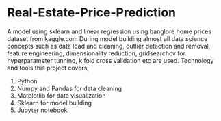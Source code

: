 # Real-Estate-Price-Prediction
A model using sklearn and linear regression using banglore home prices dataset from kaggle.com
During model building almost all data science concepts such as data load and cleaning, outlier detection and removal, feature engineering, dimensionality reduction, gridsearchcv for hyperparameter tunning, k fold cross validation etc are used. Technology and tools this project covers,
1) Python
2) Numpy and Pandas for data cleaning
3) Matplotlib for data visualization
4) Sklearn for model building
5) Jupyter notebook
